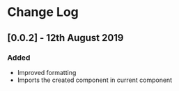 # Change Log

## [0.0.2] - 12th August 2019
### Added
- Improved formatting
- Imports the created component in current component
